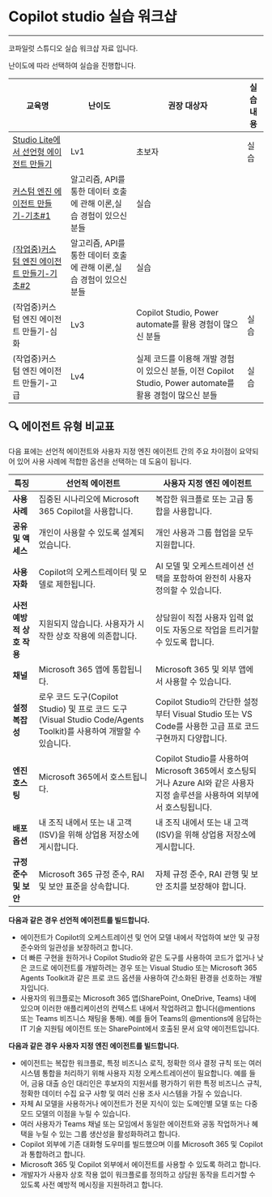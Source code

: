 # Copilot studio 실습 워크샵
----
코파일럿 스튜디오 실습 워크샵 자료 입니다.

난이도에 따라 선택하여 실습을 진행합니다.

| **교육명** | **난이도** | **권장 대상자** | **실습 내용** |
|---|---|---|---|
|[Studio Lite에서 선언형 에이전트 만들기](https://github.com/chichoi1991/Copilot_Agent/tree/main/%EC%BD%94%ED%8C%8C%EC%9D%BC%EB%9F%BF%20%EC%8A%A4%ED%8A%9C%EB%94%94%EC%98%A4%20%EC%9B%8C%ED%81%AC%EC%83%B5/%EC%BD%94%ED%8C%8C%EC%9D%BC%EB%9F%BF%20%EC%8A%A4%ED%8A%9C%EB%94%94%EC%98%A4%20Lite)| Lv1 | 초보자 | 실습 |
|[커스텀 엔진 에이전트 만들기-기초#1](https://github.com/chichoi1991/Copilot_Agent/tree/main/%EC%BD%94%ED%8C%8C%EC%9D%BC%EB%9F%BF%20%EC%8A%A4%ED%8A%9C%EB%94%94%EC%98%A4%20%EC%9B%8C%ED%81%AC%EC%83%B5/%EC%BB%A4%EC%8A%A4%ED%85%80%20%EC%97%90%EC%9D%B4%EC%A0%84%ED%8A%B8%20%EB%A7%8C%EB%93%A4%EA%B8%B0-%EA%B8%B0%EC%B4%88%231)| 알고리즘, API를 통한 데이터 호출에 관해 이론,실습 경험이 있으신 분들  | 실습 |
|[(작업중)커스텀 엔진 에이전트 만들기-기초#2](https://github.com/chichoi1991/Copilot_Agent/tree/main/%EC%BD%94%ED%8C%8C%EC%9D%BC%EB%9F%BF%20%EC%8A%A4%ED%8A%9C%EB%94%94%EC%98%A4%20%EC%9B%8C%ED%81%AC%EC%83%B5/%EC%BB%A4%EC%8A%A4%ED%85%80%20%EC%97%90%EC%9D%B4%EC%A0%84%ED%8A%B8%20%EB%A7%8C%EB%93%A4%EA%B8%B0-%EA%B8%B0%EC%B4%88%232)| 알고리즘, API를 통한 데이터 호출에 관해 이론,실습 경험이 있으신 분들  | 실습 |
|(작업중)커스텀 엔진 에이전트 만들기-심화| Lv3 |  Copilot Studio, Power automate를 활용 경험이 많으신 분들 | 실습 |
|(작업중)커스텀 엔진 에이전트 만들기-고급| Lv4 | 실제 코드를 이용해 개발 경험이 있으신 분들, 이전 Copilot Studio, Power automate를 활용 경험이 많으신 분들 | 실습 |

## 🔍 에이전트 유형 비교표

다음 표에는 선언적 에이전트와 사용자 지정 엔진 에이전트 간의 주요 차이점이 요약되어 있어 사용 사례에 적합한 옵션을 선택하는 데 도움이 됩니다.

| **특징** | **선언적 에이전트** | **사용자 지정 엔진 에이전트** |
|----------|----------------------|--------------------------------|
| **사용 사례** | 집중된 시나리오에 Microsoft 365 Copilot을 사용합니다. | 복잡한 워크플로 또는 고급 통합을 사용합니다. |
| **공유 및 액세스** | 개인이 사용할 수 있도록 설계되었습니다. | 개인 사용과 그룹 협업을 모두 지원합니다. |
| **사용자화** | Copilot의 오케스트레이터 및 모델로 제한됩니다. | AI 모델 및 오케스트레이션 선택을 포함하여 완전히 사용자 정의할 수 있습니다. |
| **사전 예방적 상호 작용** | 지원되지 않습니다. 사용자가 시작한 상호 작용에 의존합니다. | 상담원이 직접 사용자 입력 없이도 자동으로 작업을 트리거할 수 있도록 합니다. |
| **채널** | Microsoft 365 앱에 통합됩니다. | Microsoft 365 및 외부 앱에서 사용할 수 있습니다. |
| **설정 복잡성** | 로우 코드 도구(Copilot Studio) 및 프로 코드 도구(Visual Studio Code/Agents Toolkit)를 사용하여 개발할 수 있습니다. | Copilot Studio의 간단한 설정부터 Visual Studio 또는 VS Code를 사용한 고급 프로 코드 구현까지 다양합니다. |
| **엔진 호스팅** | Microsoft 365에서 호스트됩니다. | Copilot Studio를 사용하여 Microsoft 365에서 호스팅되거나 Azure AI와 같은 사용자 지정 솔루션을 사용하여 외부에서 호스팅됩니다. |
| **배포 옵션** | 내 조직 내에서 또는 내 고객(ISV)을 위해 상업용 저장소에 게시합니다. | 내 조직 내에서 또는 내 고객(ISV)을 위해 상업용 저장소에 게시합니다. |
| **규정 준수 및 보안** | Microsoft 365 규정 준수, RAI 및 보안 표준을 상속합니다. | 자체 규정 준수, RAI 관행 및 보안 조치를 보장해야 합니다. |

**다음과 같은 경우 선언적 에이전트를 빌드합니다.**

- 에이전트가 Copilot의 오케스트레이션 및 언어 모델 내에서 작업하여 보안 및 규정 준수와의 일관성을 보장하려고 합니다.
- 더 빠른 구현을 원하거나 Copilot Studio와 같은 도구를 사용하여 코드가 없거나 낮은 코드로 에이전트를 개발하려는 경우 또는 Visual Studio 또는 Microsoft 365 Agents Toolkit과 같은 프로 코드 옵션을 사용하여 간소화된 환경을 선호하는 개발자입니다.
- 사용자의 워크플로는 Microsoft 365 앱(SharePoint, OneDrive, Teams) 내에 있으며 이러한 애플리케이션의 컨텍스트 내에서 작업하려고 합니다(@mentions 또는 Teams 비즈니스 채팅을 통해). 예를 들어 Teams의 @mentions에 응답하는 IT 기술 지원팀 에이전트 또는 SharePoint에서 호출된 문서 요약 에이전트입니다.


**다음과 같은 경우 사용자 지정 엔진 에이전트를 빌드합니다.**

- 에이전트는 복잡한 워크플로, 특정 비즈니스 로직, 정확한 의사 결정 규칙 또는 여러 시스템 통합을 처리하기 위해 사용자 지정 오케스트레이션이 필요합니다. 예를 들어, 금융 대출 승인 대리인은 후보자의 지원서를 평가하기 위한 특정 비즈니스 규칙, 정확한 데이터 수집 요구 사항 및 여러 신용 조사 시스템을 가질 수 있습니다.
- 자체 AI 모델을 사용하거나 에이전트가 전문 지식이 있는 도메인별 모델 또는 다중 모드 모델의 이점을 누릴 수 있습니다.
- 여러 사용자가 Teams 채널 또는 모임에서 동일한 에이전트와 공동 작업하거나 혜택을 누릴 수 있는 그룹 생산성을 활성화하려고 합니다.
- Copilot 외부에 기존 대화형 도우미를 빌드했으며 이를 Microsoft 365 및 Copilot과 통합하려고 합니다.
- Microsoft 365 및 Copilot 외부에서 에이전트를 사용할 수 있도록 하려고 합니다.
- 개발자가 사용자 상호 작용 없이 워크플로를 정의하고 상담원 동작을 트리거할 수 있도록 사전 예방적 메시징을 지원하려고 합니다.

